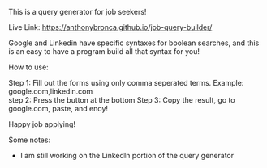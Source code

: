 This is a query generator for job seekers!

Live Link: https://anthonybronca.github.io/job-query-builder/

Google and Linkedin have specific syntaxes for boolean searches, and this is an easy to have a program build all that syntax for you!

How to use:

Step 1: Fill out the forms using only comma seperated terms. Example: google.com,linkedin.com  
step 2: Press the button at the bottom
Step 3: Copy the result, go to google.com, paste, and enoy!

Happy job applying!

Some notes:

- I am still working on the LinkedIn portion of the query generator
